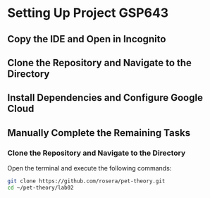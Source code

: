 
# Setting Up Project GSP643

## Copy the IDE and Open in Incognito

## Clone the Repository and Navigate to the Directory

## Install Dependencies and Configure Google Cloud

## Manually Complete the Remaining Tasks

### Clone the Repository and Navigate to the Directory

Open the terminal and execute the following commands:

```bash
git clone https://github.com/rosera/pet-theory.git
cd ~/pet-theory/lab02

